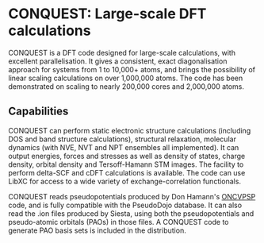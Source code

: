 # CONQUEST: Large-scale DFT calculations

CONQUEST is a DFT code designed for large-scale calculations, with
excellent parallelisation.  It gives a consistent, exact
diagonalisation approach for systems from 1 to 10,000+ atoms, and
brings the possibility of linear scaling calculations on over
1,000,000 atoms.  The code has been demonstrated on scaling to nearly
200,000 cores and 2,000,000 atoms.

## Capabilities

CONQUEST can perform static electronic structure calculations
(including DOS and band structure calculations), structural
relaxation, molecular dynamics (with NVE, NVT and NPT ensembles all
implemented).  It can output energies, forces and stresses as well as
density of states, charge density, orbital density and Tersoff-Hamann
STM images.  The facility to perform delta-SCF and cDFT calculations
is available.  The code can use LibXC for access to a wide variety of
exchange-correlation functionals.

CONQUEST reads pseudopotentials produced by Don Hamann's
[ONCVPSP](http://www.mat-simresearch.com) code, and is fully
compatible with the PseudoDojo database.  It can also read the .ion
files produced by Siesta, using both the pseudopotentials and
pseudo-atomic orbitals (PAOs) in those files.  A CONQUEST code to
generate PAO basis sets is included in the distribution.
